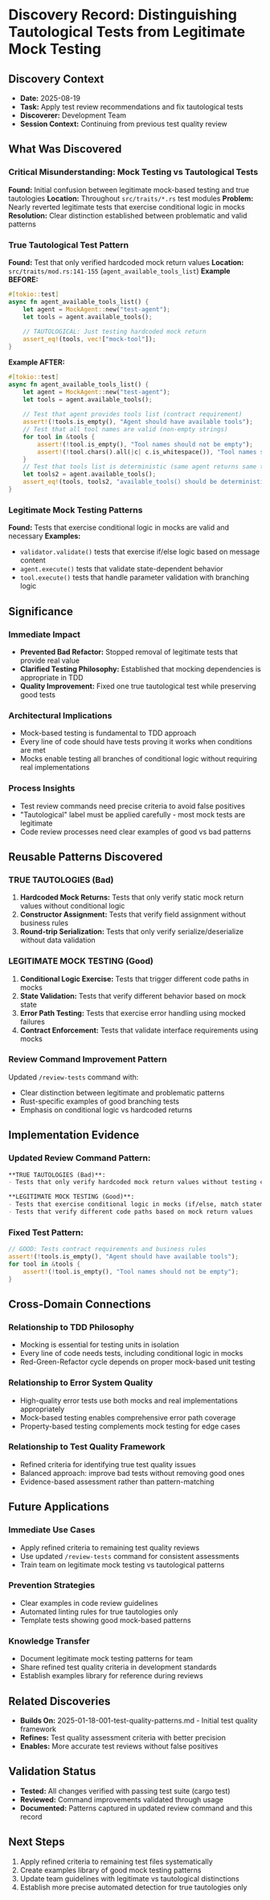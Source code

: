 # Discovery Record: Distinguishing Tautological Tests from Legitimate Mock Testing

## Discovery Context
- **Date:** 2025-08-19
- **Task:** Apply test review recommendations and fix tautological tests
- **Discoverer:** Development Team
- **Session Context:** Continuing from previous test quality review

## What Was Discovered

### Critical Misunderstanding: Mock Testing vs Tautological Tests
**Found:** Initial confusion between legitimate mock-based testing and true tautologies
**Location:** Throughout `src/traits/*.rs` test modules
**Problem:** Nearly reverted legitimate tests that exercise conditional logic in mocks
**Resolution:** Clear distinction established between problematic and valid patterns

### True Tautological Test Pattern
**Found:** Test that only verified hardcoded mock return values
**Location:** `src/traits/mod.rs:141-155` (`agent_available_tools_list`)
**Example BEFORE:**
```rust
#[tokio::test]
async fn agent_available_tools_list() {
    let agent = MockAgent::new("test-agent");
    let tools = agent.available_tools();
    
    // TAUTOLOGICAL: Just testing hardcoded mock return
    assert_eq!(tools, vec!["mock-tool"]);
}
```

**Example AFTER:**
```rust
#[tokio::test] 
async fn agent_available_tools_list() {
    let agent = MockAgent::new("test-agent");
    let tools = agent.available_tools();
    
    // Test that agent provides tools list (contract requirement)
    assert!(!tools.is_empty(), "Agent should have available tools");
    // Test that all tool names are valid (non-empty strings)
    for tool in &tools {
        assert!(!tool.is_empty(), "Tool names should not be empty");
        assert!(!tool.chars().all(|c| c.is_whitespace()), "Tool names should not be only whitespace");
    }
    // Test that tools list is deterministic (same agent returns same tools)
    let tools2 = agent.available_tools();
    assert_eq!(tools, tools2, "available_tools() should be deterministic");
}
```

### Legitimate Mock Testing Patterns
**Found:** Tests that exercise conditional logic in mocks are valid and necessary
**Examples:**
- `validator.validate()` tests that exercise if/else logic based on message content
- `agent.execute()` tests that validate state-dependent behavior
- `tool.execute()` tests that handle parameter validation with branching logic

## Significance

### Immediate Impact
- **Prevented Bad Refactor:** Stopped removal of legitimate tests that provide real value
- **Clarified Testing Philosophy:** Established that mocking dependencies is appropriate in TDD
- **Quality Improvement:** Fixed one true tautological test while preserving good tests

### Architectural Implications
- Mock-based testing is fundamental to TDD approach
- Every line of code should have tests proving it works when conditions are met
- Mocks enable testing all branches of conditional logic without requiring real implementations

### Process Insights
- Test review commands need precise criteria to avoid false positives
- "Tautological" label must be applied carefully - most mock tests are legitimate
- Code review processes need clear examples of good vs bad patterns

## Reusable Patterns Discovered

### TRUE TAUTOLOGIES (Bad)
1. **Hardcoded Mock Returns:** Tests that only verify static mock return values without conditional logic
2. **Constructor Assignment:** Tests that verify field assignment without business rules
3. **Round-trip Serialization:** Tests that only verify serialize/deserialize without data validation

### LEGITIMATE MOCK TESTING (Good)  
1. **Conditional Logic Exercise:** Tests that trigger different code paths in mocks
2. **State Validation:** Tests that verify different behavior based on mock state
3. **Error Path Testing:** Tests that exercise error handling using mocked failures
4. **Contract Enforcement:** Tests that validate interface requirements using mocks

### Review Command Improvement Pattern
Updated `/review-tests` command with:
- Clear distinction between legitimate and problematic patterns
- Rust-specific examples of good branching tests
- Emphasis on conditional logic vs hardcoded returns

## Implementation Evidence

### Updated Review Command Pattern:
```markdown
**TRUE TAUTOLOGIES (Bad)**:
- Tests that only verify hardcoded mock return values without testing conditional behavior

**LEGITIMATE MOCK TESTING (Good)**:  
- Tests that exercise conditional logic in mocks (if/else, match statements, error handling)
- Tests that verify different code paths based on mock return values
```

### Fixed Test Pattern:
```rust
// GOOD: Tests contract requirements and business rules
assert!(!tools.is_empty(), "Agent should have available tools");
for tool in &tools {
    assert!(!tool.is_empty(), "Tool names should not be empty");
}
```

## Cross-Domain Connections

### Relationship to TDD Philosophy
- Mocking is essential for testing units in isolation
- Every line of code needs tests, including conditional logic in mocks
- Red-Green-Refactor cycle depends on proper mock-based unit testing

### Relationship to Error System Quality
- High-quality error tests use both mocks and real implementations appropriately
- Mock-based testing enables comprehensive error path coverage
- Property-based testing complements mock testing for edge cases

### Relationship to Test Quality Framework
- Refined criteria for identifying true test quality issues
- Balanced approach: improve bad tests without removing good ones
- Evidence-based assessment rather than pattern-matching

## Future Applications

### Immediate Use Cases
- Apply refined criteria to remaining test quality reviews
- Use updated `/review-tests` command for consistent assessments
- Train team on legitimate mock testing vs tautological patterns

### Prevention Strategies
- Clear examples in code review guidelines
- Automated linting rules for true tautologies only
- Template tests showing good mock-based patterns

### Knowledge Transfer
- Document legitimate mock testing patterns for team
- Share refined test quality criteria in development standards
- Establish examples library for reference during reviews

## Related Discoveries
- **Builds On:** 2025-01-18-001-test-quality-patterns.md - Initial test quality framework
- **Refines:** Test quality assessment criteria with better precision
- **Enables:** More accurate test reviews without false positives

## Validation Status
- **Tested:** All changes verified with passing test suite (cargo test)
- **Reviewed:** Command improvements validated through usage
- **Documented:** Patterns captured in updated review command and this record

## Next Steps
1. Apply refined criteria to remaining test files systematically
2. Create examples library of good mock testing patterns
3. Update team guidelines with legitimate vs tautological distinctions
4. Establish more precise automated detection for true tautologies only